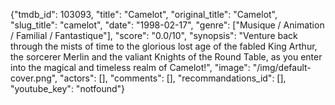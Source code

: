 {"tmdb_id": 103093, "title": "Camelot", "original_title": "Camelot", "slug_title": "camelot", "date": "1998-02-17", "genre": ["Musique / Animation / Familial / Fantastique"], "score": "0.0/10", "synopsis": "Venture back through the mists of time to the glorious lost age of the fabled King Arthur, the sorcerer Merlin and the valiant Knights of the Round Table, as you enter into the magical and timeless realm of Camelot!", "image": "/img/default-cover.png", "actors": [], "comments": [], "recommandations_id": [], "youtube_key": "notfound"}
